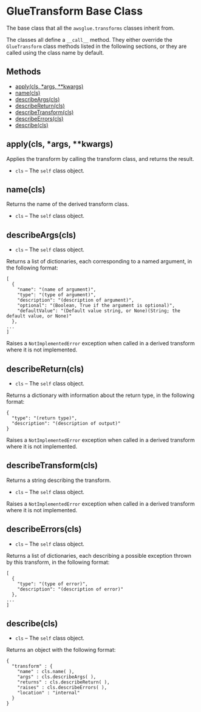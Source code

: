 # GlueTransform Base Class<a name="aws-glue-api-crawler-pyspark-transforms-GlueTransform"></a>

The base class that all the `awsglue.transforms` classes inherit from\.

The classes all define a `__call__` method\. They either override the `GlueTransform` class methods listed in the following sections, or they are called using the class name by default\.

## Methods<a name="aws-glue-api-crawler-pyspark-transforms-GlueTransform-_methods"></a>
+ [apply\(cls, \*args, \*\*kwargs\)](#aws-glue-api-crawler-pyspark-transforms-GlueTransform-apply)
+ [name\(cls\)](#aws-glue-api-crawler-pyspark-transforms-GlueTransform-name)
+ [describeArgs\(cls\)](#aws-glue-api-crawler-pyspark-transforms-GlueTransform-describeArgs)
+ [describeReturn\(cls\)](#aws-glue-api-crawler-pyspark-transforms-GlueTransform-describeReturn)
+ [describeTransform\(cls\)](#aws-glue-api-crawler-pyspark-transforms-GlueTransform-describeTransform)
+ [describeErrors\(cls\)](#aws-glue-api-crawler-pyspark-transforms-GlueTransform-describeErrors)
+ [describe\(cls\)](#aws-glue-api-crawler-pyspark-transforms-GlueTransform-describe)

## apply\(cls, \*args, \*\*kwargs\)<a name="aws-glue-api-crawler-pyspark-transforms-GlueTransform-apply"></a>

Applies the transform by calling the transform class, and returns the result\.
+ `cls` – The `self` class object\.

## name\(cls\)<a name="aws-glue-api-crawler-pyspark-transforms-GlueTransform-name"></a>

Returns the name of the derived transform class\.
+ `cls` – The `self` class object\.

## describeArgs\(cls\)<a name="aws-glue-api-crawler-pyspark-transforms-GlueTransform-describeArgs"></a>
+ `cls` – The `self` class object\.

Returns a list of dictionaries, each corresponding to a named argument, in the following format:

```
[
  {
    "name": "(name of argument)",
    "type": "(type of argument)",
    "description": "(description of argument)",
    "optional": "(Boolean, True if the argument is optional)",
    "defaultValue": "(Default value string, or None)(String; the default value, or None)"
  },
...
]
```

Raises a `NotImplementedError` exception when called in a derived transform where it is not implemented\.

## describeReturn\(cls\)<a name="aws-glue-api-crawler-pyspark-transforms-GlueTransform-describeReturn"></a>
+ `cls` – The `self` class object\.

Returns a dictionary with information about the return type, in the following format:

```
{
  "type": "(return type)",
  "description": "(description of output)"
}
```

Raises a `NotImplementedError` exception when called in a derived transform where it is not implemented\.

## describeTransform\(cls\)<a name="aws-glue-api-crawler-pyspark-transforms-GlueTransform-describeTransform"></a>

Returns a string describing the transform\.
+ `cls` – The `self` class object\.

Raises a `NotImplementedError` exception when called in a derived transform where it is not implemented\.

## describeErrors\(cls\)<a name="aws-glue-api-crawler-pyspark-transforms-GlueTransform-describeErrors"></a>
+ `cls` – The `self` class object\.

Returns a list of dictionaries, each describing a possible exception thrown by this transform, in the following format:

```
[
  {
    "type": "(type of error)",
    "description": "(description of error)"
  },
...
]
```

## describe\(cls\)<a name="aws-glue-api-crawler-pyspark-transforms-GlueTransform-describe"></a>
+ `cls` – The `self` class object\.

Returns an object with the following format:

```
{
  "transform" : {
    "name" : cls.name( ),
    "args" : cls.describeArgs( ),
    "returns" : cls.describeReturn( ),
    "raises" : cls.describeErrors( ),
    "location" : "internal"
  }
}
```